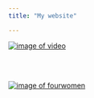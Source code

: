 ```yaml
---
title: "My website"

---
```


[![image of video](/images/moa23_video1.jpg)](https://yujiezhou.xyz/panoptic_segmentation/)

</br>
</br>




[![image of fourwomen](/images/4.jpg)](https://yujiezhou.xyz/four_women/)

